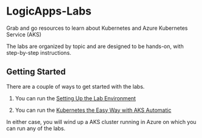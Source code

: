 # LogicApps-Labs

Grab and go resources to learn about Kubernetes and Azure Kubernetes Service (AKS)

The labs are organized by topic and are designed to be hands-on, with step-by-step instructions.

## Getting Started

There are a couple of ways to get started with the labs.

1. You can run the [Setting Up the Lab Environment](https://azure-samples.github.io/aks-labs/docs/getting-started/setting-up-lab-environment)

2. You can run the [Kubernetes the Easy Way with AKS Automatic](https://azure-samples.github.io/aks-labs/docs/getting-started/aks-automatic)

In either case, you will wind up a AKS cluster running in Azure on which you can run any of the labs.
